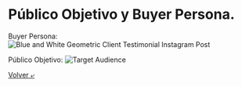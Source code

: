 # Público Objetivo y Buyer Persona.

Buyer Persona:
![Blue and White Geometric Client Testimonial Instagram Post](https://user-images.githubusercontent.com/114243215/199678976-13831af5-acf5-4ae4-8a55-9ecbfbaef450.png)

Público Objetivo:
![Target Audience](https://user-images.githubusercontent.com/114243215/199680849-499ea62b-25ea-4fb3-aec1-69a7706cf172.jpg)

[Volver &ldca;](/README.md "Regresar a página anterior")
